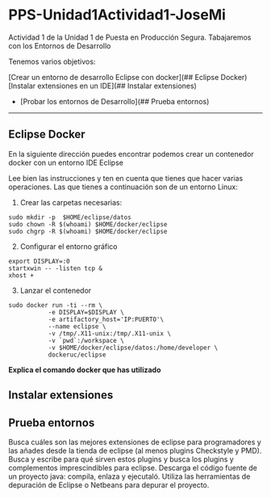 # PPS-Unidad1Actividad1-JoseMi
Actividad 1 de la Unidad 1 de Puesta en Producción Segura. Tabajaremos con los Entornos de Desarrollo

Tenemos varios objetivos:

[Crear un entorno de desarrollo Eclipse con docker](## Eclipse Docker)
[Instalar extensiones en un IDE](## Instalar extensiones)
- [Probar los entornos de Desarrollo](## Prueba entornos) 
---
## Eclipse Docker

En la siguiente dirección [](https://hub.docker.com/r/dockeruc/eclipse) puedes encontrar podemos crear un contenedor docker con un entorno IDE Eclipse

Lee bien las instrucciones y ten en cuenta que tienes que hacer varias operaciones. Las que tienes a continuación son de un entorno Linux:

1. Crear las carpetas necesarias:
~~~
sudo mkdir -p  $HOME/eclipse/datos
sudo chown -R $(whoami) $HOME/docker/eclipse
sudo chgrp -R $(whoami) $HOME/docker/eclipse
~~~

2. Configurar el entorno gráfico 

~~~
export DISPLAY=:0
startxwin -- -listen tcp &
xhost + 
~~~

3. Lanzar el contenedor

~~~
sudo docker run -ti --rm \
           -e DISPLAY=$DISPLAY \
	       -e artifactory_host='IP:PUERTO'\
		   --name eclipse \
           -v /tmp/.X11-unix:/tmp/.X11-unix \
           -v `pwd`:/workspace \
           -v $HOME/docker/eclipse/datos:/home/developer \
           dockeruc/eclipse	

~~~
 __Explica el comando docker que has utilizado__

## Instalar extensiones



## Prueba entornos


[]()
Busca cuáles son las mejores extensiones de eclipse para programadores y las añades desde la tienda de eclipse (al menos plugins Checkstyle y PMD). Busca y escribe para qué sirven estos plugins y busca los plugins y complementos imprescindibles para eclipse.
Descarga el código fuente de un proyecto java: compila, enlaza y ejecutaló.
Utiliza las herramientas de depuración de Eclipse o Netbeans para depurar el proyecto.
